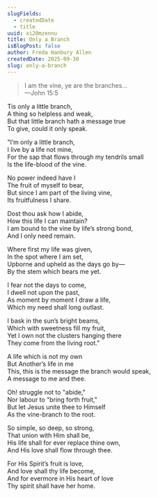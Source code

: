 ```yaml
---
slugFields:
  - createdDate
  - title
uuid: xi20mzennu
title: Only a Branch
isBlogPost: false
author: Freda Hanbury Allen
createdDate: 2025-09-30
slug: only-a-branch
---
```

> I am the vine, ye are the branches...\
> —John 15:5

Tis only a little branch,\
A thing so helpless and weak,\
But that little branch hath a message true\
To give, could it only speak.

"I’m only a little branch,\
I live by a life not mine,\
For the sap that flows through my tendrils small\
Is the life-blood of the vine.

No power indeed have I\
The fruit of myself to bear,\
But since I am part of the living vine,\
Its fruitfulness I share.

Dost thou ask how I abide,\
How this life I can maintain?\
I am bound to the vine by life’s strong bond,\
And I only need remain.

Where first my life was given,\
In the spot where I am set,\
Upborne and upheld as the days go by—\
By the stem which bears me yet.

I fear not the days to come,\
I dwell not upon the past,\
As moment by moment I draw a life,\
Which my need shall long outlast.

I bask in the sun’s bright beams,\
Which with sweetness fill my fruit,\
Yet I own not the clusters hanging there\
They come from the living root."

A life which is not my own\
But Another’s life in me\
This, this is the message the branch would speak,\
A message to me and thee.

Oh! struggle not to "abide,"\
Nor labour to "bring forth fruit,"\
But let Jesus unite thee to Himself\
As the vine-branch to the root.

So simple, so deep, so strong,\
That union with Him shall be,\
His life shall for ever replace thine own,\
And His love shall flow through thee.

For His Spirit’s fruit is love,\
And love shall thy life become,\
And for evermore in His heart of love\
Thy spirit shall have her home.
